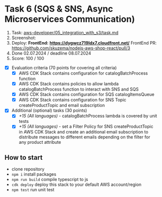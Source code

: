 # Task 6 (SQS & SNS, Async Microservices Communication)

1. Task: [aws-developer/05_integration_with_s3/task.md](https://github.com/rolling-scopes-school/aws/blob/main/aws-developer/06_async_microservices_communication/task.md)
2. Screenshot:
3. Deploy:
   **FrontEnd:**
   **https://dygwcz719ldx7.cloudfront.net/**
   FrontEnd PR:
   https://github.com/skuzema/nodejs-aws-shop-react/pull/3
4. Done 02.07.2024 / deadline 08.07.2024
5. Score: 100 / 100

- [x] Evaluation criteria (70 points for covering all criteria)
  - [x] AWS CDK Stack contains configuration for catalogBatchProcess function
  - [x] AWS CDK Stack contains policies to allow lambda catalogBatchProcess function to interact with SNS and SQS
  - [x] AWS CDK Stack contains configuration for SQS catalogItemsQueue
  - [x] AWS CDK Stack contains configuration for SNS Topic createProductTopic and email subscription
- [x] Additional (optional) tasks (30 points)
  - [x] _+15 (All languages)_ - catalogBatchProcess lambda is covered by unit tests
  - [x] _+15 (All languages)_ - set a Filter Policy for SNS createProductTopic in AWS CDK Stack and create an additional email subscription to distribute messages to different emails depending on the filter for any product attribute

## How to start

- clone repository
- `npm i` install packages
- `npm run build` compile typescript to js
- `cdk deploy` deploy this stack to your default AWS account/region
- `npm test` run unit test
